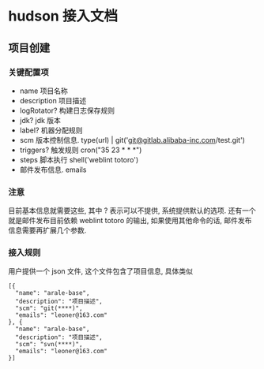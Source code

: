 # hudson 接入文档

## 项目创建

### 关键配置项
* name 项目名称
* description 项目描述
* logRotator? 构建日志保存规则
* jdk? jdk 版本
* label? 机器分配规则
* scm 版本控制信息. type(url) | git('git@gitlab.alibaba-inc.com/test.git')
* triggers? 触发规则 cron("35 23 * * *")
* steps 脚本执行 shell('weblint totoro')
* 邮件发布信息. emails

### 注意
目前基本信息就需要这些, 其中 ? 表示可以不提供, 系统提供默认的选项.
还有一个就是邮件发布目前依赖 weblint totoro 的输出, 如果使用其他命令的话, 邮件发布信息需要再扩展几个参数.




### 接入规则
用户提供一个 json 文件, 这个文件包含了项目信息, 具体类似

```
[{
  "name": "arale-base",
  "description": "项目描述",
  "scm": "git(****)",
  "emails": "leoner@163.com"
}, {
  "name": "arale-base",
  "description": "项目描述",
  "scm": "svn(****)",
  "emails": "leoner@163.com"
}]
```

